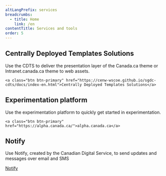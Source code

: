 ```yaml
---
altLangPrefix: services
breadcrumbs:
  - title: Home
    link: /en
contentTitle: Services and tools
order: 5
---
```

<section class="gc-srvinfo mrgn-bttm-lg">
 <div class="row">
  <div class="wb-eqht">
   <section class="col-md-12">
    <h2>Centrally Deployed Templates Solutions</h2>
    <p>Use the CDTS to deliver the presentation layer of the Canada.ca theme or Intranet.canada.ca theme to web assets.</p>

    <a class="btn btn-primary" href="https://cenw-wscoe.github.io/sgdc-cdts/docs/index-en.html">Centrally Deployed Templates Solutions</a>

   </section>
   <section class="col-md-12">
    <h2>Experimentation platform</h2>
    <p>
    Use the experimentation platform to quickly get started in experimentation.
    </p>

    <a class="btn btn-primary" href="https://alpha.canada.ca/">alpha.canada.ca</a>

   </section>
   <section class="col-md-12">
    <h2>Notify</h2>
    <p>
    Use Notify, created by the Canadian Digital Service, to send updates and messages over email and SMS
    </p>
    <a class="btn btn-primary" href="https://notification.alpha.canada.ca/">Notify</a>
   </section>
  </div>
 </div>
</section>

